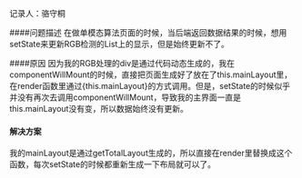 记录人：骆守桐

####问题描述
在做单模态算法页面的时候，当后端返回数据结果的时候，想用setState来更新RGB检测的List上的显示，但是始终更新不了。

####原因
因为我的RGB处理的div是通过代码动态生成的，我在componentWillMount的时候，直接把页面生成好了放在了this.mainLayout里，在render函数里通过{this.mainLayout}的方式调用。但是，setState的时候似乎并没有再次去调用componentWillMount，导致我的主界面一直是this.mainLayout没有变，所以数据始终没有更新。

#### 解决方案

我的mainLayout是通过getTotalLayout生成的，所以直接在render里替换成这个函数，每次setState的时候都重新生成一下布局就可以了。